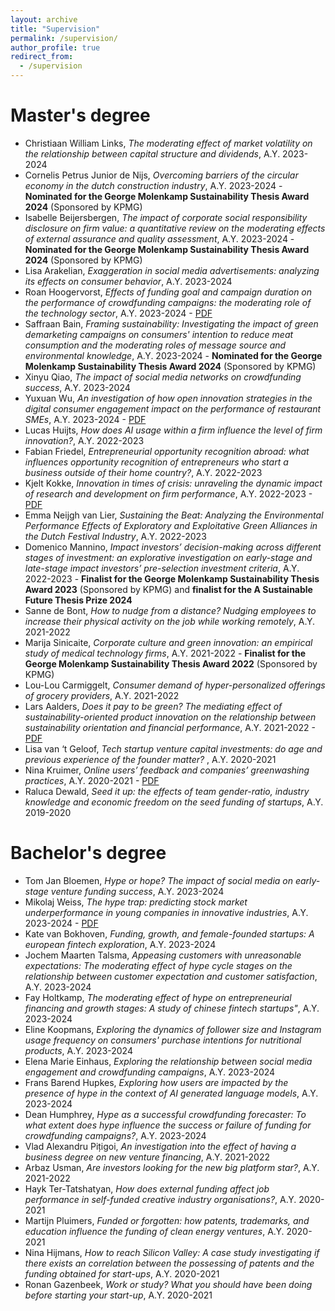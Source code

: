 ```yaml
---
layout: archive
title: "Supervision"
permalink: /supervision/
author_profile: true
redirect_from:
  - /supervision
---
```

Master's degree
======
<ul>
<li>Christiaan William Links, <em>The moderating effect of market volatility on the relationship between capital structure and dividends</em>, A.Y. 2023-2024</li> 
<li>Cornelis Petrus Junior de Nijs, <em>Overcoming barriers of the circular economy in the dutch construction industry</em>, A.Y. 2023-2024 - <b>Nominated for the George Molenkamp Sustainability Thesis Award 2024</b> (Sponsored by KPMG)</li> 
<li>Isabelle Beijersbergen, <em>The impact of corporate social responsibility disclosure on firm value: a quantitative review on the moderating effects of external assurance and quality assessment</em>, A.Y. 2023-2024 - <b>Nominated for the George Molenkamp Sustainability Thesis Award 2024</b> (Sponsored by KPMG)</li> 
<li>Lisa Arakelian, <em>Exaggeration in social media advertisements: analyzing its effects on consumer behavior</em>, A.Y. 2023-2024</li>
<li>Roan Hoogervorst, <em>Effects of funding goal and campaign duration on the performance of crowdfunding campaigns: the moderating role of the technology sector</em>, A.Y. 2023-2024 - <a href="https://scripties.uba.uva.nl/download?fid=c11257248">PDF</a></li>
<li>Saffraan Bain, <em>Framing sustainability: Investigating the impact of green demarketing campaigns on consumers' intention to reduce meat consumption and the moderating roles of message source and environmental knowledge</em>, A.Y. 2023-2024 - <b>Nominated for the George Molenkamp Sustainability Thesis Award 2024</b> (Sponsored by KPMG)</li> 
<li>Xinyu Qiao, <em>The impact of social media networks on crowdfunding success</em>, A.Y. 2023-2024</li>
<li>Yuxuan Wu, <em>An investigation of how open innovation strategies in the digital consumer engagement impact on the performance of restaurant SMEs</em>, A.Y. 2023-2024 - <a href="https://scripties.uba.uva.nl/download?fid=c11260293">PDF</a></li>
<li>Lucas Huijts, <em>How does AI usage within a firm influence the level of firm innovation?</em>, A.Y. 2022-2023</li>
<li>Fabian Friedel, <em>Entrepreneurial opportunity recognition abroad: what influences opportunity recognition of entrepreneurs who start a business outside of their home country?</em>, A.Y. 2022-2023</li>
<li>Kjelt Kokke, <em>Innovation in times of crisis: unraveling the dynamic impact of research and development on firm performance</em>, A.Y. 2022-2023 - <a href="https://scripties.uba.uva.nl/download?fid=c10260868">PDF</a></li>
<li>Emma Neijgh van Lier, <em>Sustaining the Beat: Analyzing the Environmental Performance Effects of
Exploratory and Exploitative Green Alliances in the Dutch Festival Industry</em>, A.Y. 2022-2023</li>
<li>Domenico Mannino, <em>Impact investors’ decision-making across different stages of investment: an explorative investigation on early-stage and late-stage impact investors’ pre-selection investment criteria</em>, A.Y. 2022-2023 - <b>Finalist for the George Molenkamp Sustainability Thesis Award 2023</b> (Sponsored by KPMG) and <b>finalist for the A Sustainable Future Thesis Prize 2024</b></li> 
<li>Sanne de Bont, <em>How to nudge from a distance? Nudging employees to increase their physical activity on the job while working remotely</em>, A.Y. 2021-2022</li>
<li>Marija Sinicaite, <em>Corporate culture and green innovation: an empirical study of medical technology firms</em>, A.Y. 2021-2022 - <b>Finalist for the George Molenkamp Sustainability Thesis Award 2022</b> (Sponsored by KPMG)</li> 
<li>Lou-Lou Carmiggelt, <em>Consumer demand of hyper-personalized offerings of grocery providers</em>, A.Y. 2021-2022</li>
<li>Lars Aalders, <em>Does it pay to be green? The mediating effect of sustainability-oriented product innovation on the relationship between sustainability orientation and financial performance</em>, A.Y. 2021-2022 - <a href="https://scripties.uba.uva.nl/download?fid=c6975004">PDF</a></li>
<li>Lisa van ‘t Geloof, <em>Tech startup venture capital investments: do age and previous experience of the founder matter? </em>, A.Y. 2020-2021</li>
<li>Nina Kruimer, <em>Online users’ feedback and companies’ greenwashing practices</em>, A.Y. 2020-2021 - <a href="https://scripties.uba.uva.nl/download?fid=c4994294">PDF</a></li>
<li>Raluca Dewald, <em>Seed it up: the effects of team gender-ratio, industry knowledge and economic freedom on the seed funding of startups</em>, A.Y. 2019-2020</li>
</ul>

Bachelor's degree
======
<ul>
<li>Tom Jan Bloemen, <em>Hype or hope? The impact of social media on early-stage venture funding success</em>, A.Y. 2023-2024</li>
<li>Mikolaj Weiss, <em>The hype trap: predicting stock market underperformance in young companies in innovative industries</em>, A.Y. 2023-2024 - <a href="https://scripties.uba.uva.nl/download?fid=c11250296">PDF</a></li>
<li>Kate van Bokhoven, <em>Funding, growth, and female-founded startups: A european fintech exploration</em>, A.Y. 2023-2024</li>
<li>Jochem Maarten Talsma, <em>Appeasing customers with unreasonable expectations: The moderating effect of hype cycle stages on the relationship between customer expectation and customer satisfaction</em>, A.Y. 2023-2024</li>
<li>Fay Holtkamp, <em>The moderating effect of hype on entrepreneurial financing and growth stages: A study of chinese fintech startups"</em>, A.Y. 2023-2024</li>
<li>Eline Koopmans, <em>Exploring the dynamics of follower size and Instagram usage frequency on consumers' purchase intentions for nutritional products</em>, A.Y. 2023-2024</li>
<li>Elena Marie Einhaus, <em>Exploring the relationship between social media engagement and crowdfunding campaigns</em>, A.Y. 2023-2024</li>  
<li>Frans Barend Hupkes, <em>Exploring how users are impacted by the presence of hype in the context of AI generated
language models</em>, A.Y. 2023-2024</li>
<li>Dean Humphrey, <em>Hype as a successful crowdfunding forecaster: To what extent does hype influence the success or failure of funding for crowdfunding campaigns?</em>, A.Y. 2023-2024</li>
<li>Vlad Alexandru Pițigoi, <em>An investigation into the effect of having a business degree on new venture financing</em>, A.Y. 2021-2022</li>
<li>Arbaz Usman, <em>Are investors looking for the new big platform star?</em>, A.Y. 2021-2022</li>
<li>Hayk Ter-Tatshatyan, <em>How does external funding affect job performance in self-funded creative industry organisations?</em>, A.Y. 2020-2021</li>
<li>Martijn Pluimers, <em>Funded or forgotten: how patents, trademarks, and education influence the funding of clean energy ventures</em>, A.Y. 2020-2021</li>
<li>Nina Hijmans, <em>How to reach Silicon Valley: A case study investigating if there exists an correlation between the possessing of patents and the funding obtained for start-ups</em>, A.Y. 2020-2021</li>
<li>Ronan Gazenbeek, <em>Work or study? What you should have been doing before starting your start-up</em>, A.Y. 2020-2021</li>
</ul>
